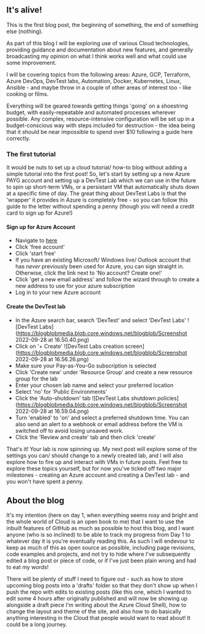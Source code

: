 ## It's alive!

This is the first blog post, the beginning of something, the end of something else (nothing).

As part of this blog I will be exploring use of various Cloud technologies, providing guidance and documentation about new features, and generally broadcasting my opinion on what I think works well and what could use some improvement.

I will be covering topics from the following areas: Azure, GCP, Terraform, Azure DevOps, DevTest labs, Automation, Docker, Kubernetes, Linux, Ansible - and maybe throw in a couple of other areas of interest too - like cooking or films. 

Everything will be geared towards getting things 'going' on a shoestring budget, with easily-repeatable and automated processes wherever possible. Any complex, resource-intensive configuration will be set up in a budget-conscious way with steps included for destruction - the idea being that it should be near impossible to spend over $10 following a guide here correctly. 

### The first tutorial

It would be nuts to set up a cloud tutorial/ how-to blog without adding a simple tutorial into the first post! So, let's start by setting up a new Azure PAYG account and setting up a DevTest Lab which we can use in the future to spin up short-term VMs, or a persistant VM that automatically shuts down at a specific time of day. The great thing about DevTest Labs is that the 'wrapper' it provides in Azure is completely free - so you can follow this guide to the letter without spending a penny (though you will need a credit card to sign up for Azure!)

#### Sign up for Azure Account

- Navigate to [here](https://azure.microsoft.com/en-us/pricing/purchase-options/pay-as-you-go/)
- Click 'free account'
- Click 'start free'
- If you have an existing Microsoft/ Windows live/ Outlook account that has _never_ previously been used for Azure, you can sign straight in. Otherwise, click the link next to 'No account? Create one!'
- Click 'get a new email address' and follow the wizard through to create a new address to use for your azure subscription
- Log in to your new Azure account

#### Create the DevTest lab

- In the Azure search bar, search 'DevTest' and select 'DevTest Labs'
![DevTest Labs](https://blogblobmedia.blob.core.windows.net/blogblob/Screenshot 2022-09-28 at 16.50.40.png)
- Click on '+ Create'
![DevTest Labs creation screen](https://blogblobmedia.blob.core.windows.net/blogblob/Screenshot 2022-09-28 at 16.56.26.png)
- Make sure your Pay-as-You-Go subscription is selected
- Click 'Create new' under 'Resource Group' and create a new resource group for the lab
- Enter your chosen lab name and select your preferred location
- Select 'no' for 'Public Environments'
- Click the 'Auto-shutdown' tab
![DevTest Labs shutdown policies](https://blogblobmedia.blob.core.windows.net/blogblob/Screenshot 2022-09-28 at 16.59.04.png)
- Turn 'enabled' to 'on' and select a preferred shutdown time. You can also send an alert to a webhook or email address before the VM is switched off to avoid losing unsaved work.
- Click the 'Review and create' tab and then click 'create'

That's it! Your lab is now spinning up. My next post will explore some of the settings you can/ should change to a newly created lab, and I will also explore how to fire up and interact with VMs in future posts. Feel free to explore these topics yourself, but for now you've ticked off two major milestones - creating an Azure account and creating a DevTest lab - and you won't have spent a penny.

## About the blog

It's my intention (here on day 1, when everything seems rosy and bright and the whole world of Cloud is an open book to me) that I want to use the inbuilt features of GitHub as much as possible to host this blog, and I want anyone (who is so inclined) to be able to track my progress from Day 1 to whatever day it is you're eventually reading this. As such I will endevour to keep as much of this as open source as possible, including page revisions, code examples and projects, and not try to hide where I've subsequently edited a blog post or piece of code, or if I've just been plain wrong and had to eat my words! 

There will be plenty of stuff I need to figure out - such as how to store upcoming blog posts into a 'drafts' folder so that they don't show up when I push the repo with edits to existing posts (like this one, which I wanted to edit some 4 hours after originally published and will now be showing up alongside a draft piece I'm writing about the Azure Cloud Shell), how to change the layout and theme of the site, and also how to do basically anything interesting in the Cloud that people would want to read about! It could be a long journey.